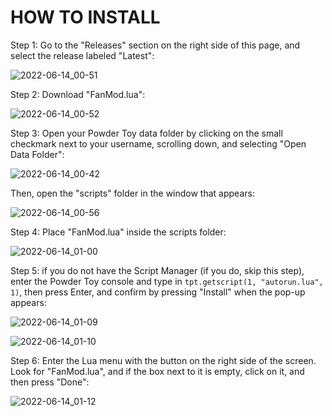 # HOW TO INSTALL

Step 1: Go to the "Releases" section on the right side of this page, and select the release labeled "Latest":

![2022-06-14_00-51](https://user-images.githubusercontent.com/59275598/173496042-b9613314-e90a-4a8d-b9da-8aab34cf2086.png)

Step 2: Download "FanMod.lua":

![2022-06-14_00-52](https://user-images.githubusercontent.com/59275598/173496096-ebf46f65-e753-4704-ae3e-42a082d8f778.png)

Step 3: Open your Powder Toy data folder by clicking on the small checkmark next to your username, scrolling down, and selecting "Open Data Folder":

![2022-06-14_00-42](https://user-images.githubusercontent.com/59275598/173496213-de072aad-eaa1-4b1a-8cc4-89c007d07781.png)

Then, open the "scripts" folder in the window that appears:

![2022-06-14_00-56](https://user-images.githubusercontent.com/59275598/173497079-ce753ac7-bd55-47f7-99d8-d4dc6000821a.png)

Step 4: Place "FanMod.lua" inside the scripts folder:

![2022-06-14_01-00](https://user-images.githubusercontent.com/59275598/173497145-f2d7192a-a97f-4c39-bf8a-1a0589b6cba1.png)

Step 5: if you do not have the Script Manager (if you do, skip this step), enter the Powder Toy console and type in `tpt.getscript(1, "autorun.lua", 1)`, then press Enter, and confirm by pressing "Install" when the pop-up appears:

![2022-06-14_01-09](https://user-images.githubusercontent.com/59275598/173498034-3a84cb06-201e-4c63-a969-cd5825647e39.png)

![2022-06-14_01-10](https://user-images.githubusercontent.com/59275598/173498059-788593d0-b489-4ec3-b323-368236dab7e6.png)

Step 6: Enter the Lua menu with the button on the right side of the screen. Look for "FanMod.lua", and if the box next to it is empty, click on it, and then press "Done":

![2022-06-14_01-12](https://user-images.githubusercontent.com/59275598/173498412-dbdfdb0e-b42d-4327-bad7-41bf2e94a459.png)
